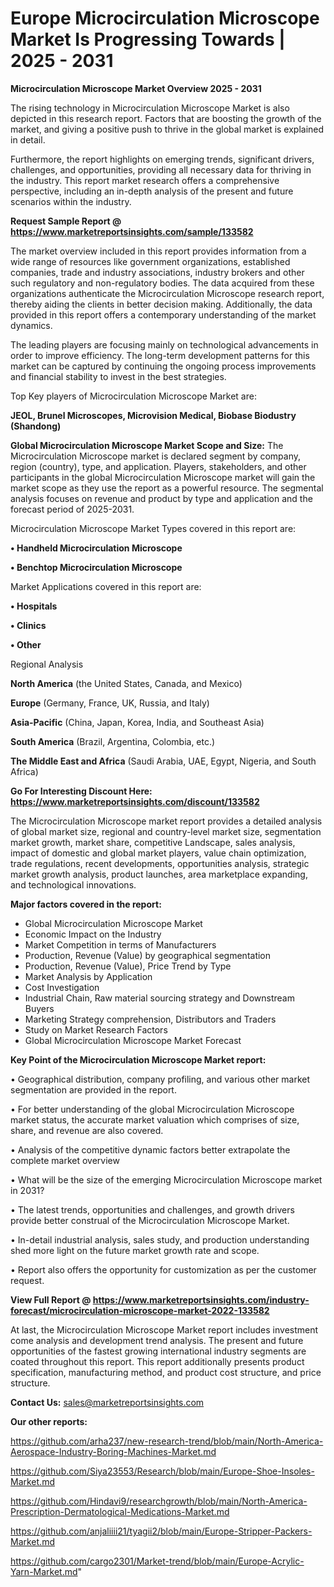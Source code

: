 # Europe Microcirculation Microscope Market Is Progressing Towards | 2025 - 2031

<Strong> Microcirculation Microscope Market Overview 2025 - 2031</strong>

The rising technology in Microcirculation Microscope Market is also depicted in this research report. Factors that are boosting the growth of the market, and giving a positive push to thrive in the global market is explained in detail.

Furthermore, the report highlights on emerging trends, significant drivers, challenges, and opportunities, providing all necessary data for thriving in the industry. This report market research offers a comprehensive perspective, including an in-depth analysis of the present and future scenarios within the industry.

<strong>Request Sample Report @ <a href=https://www.marketreportsinsights.com/sample/133582>https://www.marketreportsinsights.com/sample/133582</a></strong>

The market overview included in this report provides information from a wide range of resources like government organizations, established companies, trade and industry associations, industry brokers and other such regulatory and non-regulatory bodies. The data acquired from these organizations authenticate the Microcirculation Microscope research report, thereby aiding the clients in better decision making. Additionally, the data provided in this report offers a contemporary understanding of the market dynamics.

The leading players are focusing mainly on technological advancements in order to improve efficiency. The long-term development patterns for this market can be captured by continuing the ongoing process improvements and financial stability to invest in the best strategies.

Top Key players of Microcirculation Microscope Market are:

<strong>JEOL, Brunel Microscopes, Microvision Medical, Biobase Biodustry (Shandong)</strong>

<strong><b>Global Microcirculation Microscope Market Scope and Size:</b></strong>
The Microcirculation Microscope market is declared segment by company, region (country), type, and application. Players, stakeholders, and other participants in the global Microcirculation Microscope market will gain the market scope as they use the report as a powerful resource. The segmental analysis focuses on revenue and product by type and application and the forecast period of 2025-2031.

Microcirculation Microscope Market Types covered in this report are:

<strong>• Handheld Microcirculation Microscope

• Benchtop Microcirculation Microscope</strong>

Market Applications covered in this report are:

<strong>• Hospitals

• Clinics

• Other</strong> 

Regional Analysis

<strong>North America</strong> (the United States, Canada, and Mexico)

<strong>Europe</strong> (Germany, France, UK, Russia, and Italy)

<strong>Asia-Pacific</strong> (China, Japan, Korea, India, and Southeast Asia)

<strong>South America</strong> (Brazil, Argentina, Colombia, etc.)

<strong>The Middle East and Africa</strong> (Saudi Arabia, UAE, Egypt, Nigeria, and South Africa)

<strong>Go For Interesting Discount Here: <a href=https://www.marketreportsinsights.com/discount/133582>https://www.marketreportsinsights.com/discount/133582</a></strong>

The Microcirculation Microscope market report provides a detailed analysis of global market size, regional and country-level market size, segmentation market growth, market share, competitive Landscape, sales analysis, impact of domestic and global market players, value chain optimization, trade regulations, recent developments, opportunities analysis, strategic market growth analysis, product launches, area marketplace expanding, and technological innovations.

<strong><b>Major factors covered in the report:</b></strong>
<ul>
  <li>Global Microcirculation Microscope Market </li>
  <li>Economic Impact on the Industry</li>
  <li>Market Competition in terms of Manufacturers</li>
  <li>Production, Revenue (Value) by geographical segmentation</li>
  <li>Production, Revenue (Value), Price Trend by Type</li>
  <li>Market Analysis by Application</li>
  <li>Cost Investigation</li>
  <li>Industrial Chain, Raw material sourcing strategy and Downstream Buyers</li>
  <li>Marketing Strategy comprehension, Distributors and Traders</li>
  <li>Study on Market Research Factors</li>
  <li>Global Microcirculation Microscope Market Forecast</li>
</ul>

<strong><b>Key Point of the Microcirculation Microscope Market report:</b></strong>

• Geographical distribution, company profiling, and various other market segmentation are provided in the report.

• For better understanding of the global Microcirculation Microscope market status, the accurate market valuation which comprises of size, share, and revenue are also covered.

• Analysis of the competitive dynamic factors better extrapolate the complete market overview

• What will be the size of the emerging Microcirculation Microscope market in 2031?

• The latest trends, opportunities and challenges, and growth drivers provide better construal of the Microcirculation Microscope Market.

• In-detail industrial analysis, sales study, and production understanding shed more light on the future market growth rate and scope.

• Report also offers the opportunity for customization as per the customer request.

<strong><b>View Full Report @ <a href=https://www.marketreportsinsights.com/industry-forecast/microcirculation-microscope-market-2022-133582>https://www.marketreportsinsights.com/industry-forecast/microcirculation-microscope-market-2022-133582</a></b></strong>


At last, the Microcirculation Microscope Market report includes investment come analysis and development trend analysis. The present and future opportunities of the fastest growing international industry segments are coated throughout this report. This report additionally presents product specification, manufacturing method, and product cost structure, and price structure.

<strong>Contact Us:</strong>
sales@marketreportsinsights.com

<strong>Our other reports:</strong>

<a href=https://github.com/arha237/new-research-trend/blob/main/North-America-Aerospace-Industry-Boring-Machines-Market.md>https://github.com/arha237/new-research-trend/blob/main/North-America-Aerospace-Industry-Boring-Machines-Market.md</a>

<a href=https://github.com/Siya23553/Research/blob/main/Europe-Shoe-Insoles-Market.md>https://github.com/Siya23553/Research/blob/main/Europe-Shoe-Insoles-Market.md</a>

<a href=https://github.com/Hindavi9/researchgrowth/blob/main/North-America-Prescription-Dermatological-Medications-Market.md>https://github.com/Hindavi9/researchgrowth/blob/main/North-America-Prescription-Dermatological-Medications-Market.md</a>

<a href=https://github.com/anjaliiii21/tyagii2/blob/main/Europe-Stripper-Packers-Market.md>https://github.com/anjaliiii21/tyagii2/blob/main/Europe-Stripper-Packers-Market.md</a>

<a href=https://github.com/cargo2301/Market-trend/blob/main/Europe-Acrylic-Yarn-Market.md>https://github.com/cargo2301/Market-trend/blob/main/Europe-Acrylic-Yarn-Market.md</a>"
